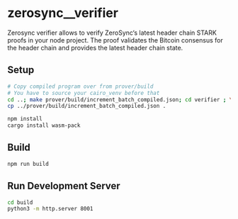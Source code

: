 # zerosync__verifier
Zerosync verifier allows to verify ZeroSync‘s latest header chain STARK proofs in your node project. The proof validates the Bitcoin consensus for the header chain and provides the latest header chain state.


## Setup
```sh
# Copy compiled program over from prover/build
# You have to source your cairo_venv before that
cd ..; make prover/build/increment_batch_compiled.json; cd verifier ; \
cp ../prover/build/increment_batch_compiled.json .

npm install
cargo install wasm-pack
```

## Build 
```sh
npm run build
```

## Run Development Server 
```sh
cd build
python3 -m http.server 8001
```
